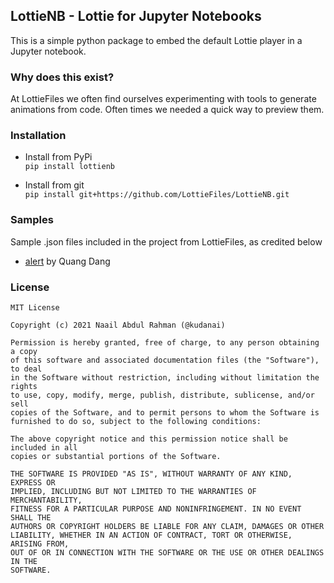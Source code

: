 ## LottieNB - Lottie for Jupyter Notebooks

This is a simple python package to embed the default 
Lottie player in a Jupyter notebook.

### Why does this exist?

At LottieFiles we often find ourselves experimenting with tools
to generate animations from code. Often times we needed a quick
way to preview them.

### Installation

  * Install from PyPi  
    `pip install lottienb`  
    

  * Install from git  
    `pip install git+https://github.com/LottieFiles/LottieNB.git`

### Samples

Sample .json files included in the project from LottieFiles,
as credited below

  * [alert](https://lottiefiles.com/47322-alert) by Quang Dang

### License

```
MIT License

Copyright (c) 2021 Naail Abdul Rahman (@kudanai)

Permission is hereby granted, free of charge, to any person obtaining a copy
of this software and associated documentation files (the "Software"), to deal
in the Software without restriction, including without limitation the rights
to use, copy, modify, merge, publish, distribute, sublicense, and/or sell
copies of the Software, and to permit persons to whom the Software is
furnished to do so, subject to the following conditions:

The above copyright notice and this permission notice shall be included in all
copies or substantial portions of the Software.

THE SOFTWARE IS PROVIDED "AS IS", WITHOUT WARRANTY OF ANY KIND, EXPRESS OR
IMPLIED, INCLUDING BUT NOT LIMITED TO THE WARRANTIES OF MERCHANTABILITY,
FITNESS FOR A PARTICULAR PURPOSE AND NONINFRINGEMENT. IN NO EVENT SHALL THE
AUTHORS OR COPYRIGHT HOLDERS BE LIABLE FOR ANY CLAIM, DAMAGES OR OTHER
LIABILITY, WHETHER IN AN ACTION OF CONTRACT, TORT OR OTHERWISE, ARISING FROM,
OUT OF OR IN CONNECTION WITH THE SOFTWARE OR THE USE OR OTHER DEALINGS IN THE
SOFTWARE.
```